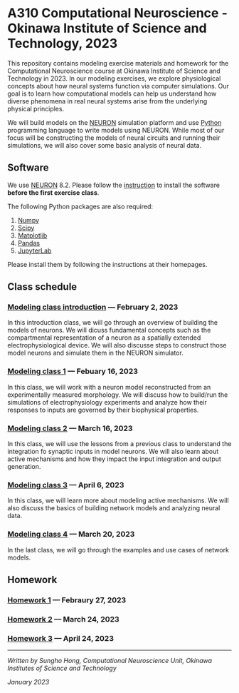 # A310 Computational Neuroscience - Okinawa Institute of Science and Technology, 2023

This repository contains modeling exercise materials and homework for the Computational Neuroscience course at Okinawa Institute of Science and Technology in 2023. In our modeling exercises, we explore physiological concepts about how neural systems function via computer simulations. Our goal is to learn how computational models can help us understand how diverse phenomena in real neural systems arise from the underlying physical principles.

We will build models on the [NEURON](https://www.neuron.yale.edu/neuron/) simulation platform and use [Python](https://www.python.org) programming language to write models using NEURON. While most of our focus will be constructing the models of neural circuits and running their simulations, we will also cover some basic analysis of neural data.

## Software
We use [NEURON](https://www.neuron.yale.edu/neuron/) 8.2. Please follow the [instruction](https://nrn.readthedocs.io/en/latest/install/install_instructions.html) to install the software **before the first exercise class**.

The following Python packages are also required:
1. [Numpy](https://numpy.org)
2. [Scipy](https://scipy.org)
3. [Matplotlib](https://matplotlib.org)
4. [Pandas](https://pandas.pydata.org)
5. [JupyterLab](https://jupyterlab.readthedocs.io/en/stable/)

Please install them by following the instructions at their homepages.

## Class schedule
### [Modeling class introduction](https://github.com/shhong/a310_cns_2023/tree/main/class_intro) — February 2, 2023
In this introduction class, we will go through an overview of building the models of neurons. We will dicuss fundamental concepts such as the compartmental representation of a neuron as a spatially extended electrophysiological device. We will also discusse steps to construct those model neurons and simulate them in the NEURON simulator.

### [Modeling class 1](https://github.com/shhong/a310_cns_2023/tree/main/class_1) — Febuary 16, 2023
In this class, we will work with a neuron model reconstructed from an experimentally measured morphology. We will discuss how to build/run the simulations of electrophysiology experiments and analyze how their responses to inputs are governed by their biophysical properties.

### [Modeling class 2](https://github.com/shhong/a310_cns_2023/tree/main/class_2) — March 16, 2023
In this class, we will use the lessons from a previous class to understand the integration fo synaptic inputs in model neurons. We will also learn about active mechanisms and how they impact the input integration and output generation.

### [Modeling class 3](https://github.com/shhong/a310_cns_2023/tree/main/class_3) — April 6, 2023
In this class, we will learn more about modeling active mechanisms. We will also discuss the basics of building network models and analyzing neural data.

### [Modeling class 4](https://github.com/shhong/a310_cns_2023/tree/main/class_4) — March 20, 2023
In the last class, we will go through the examples and use cases of network models.

## Homework

### [Homework 1](https://github.com/shhong/a310_cns_2023/tree/main/homework_1/homework_1.ipynb) — Febraury 27, 2023

### [Homework 2](https://github.com/shhong/a310_cns_2023/tree/main/homework_2/homework_2.ipynb) — March 24, 2023

### [Homework 3](https://github.com/shhong/a310_cns_2023/tree/main/homework_3/homework_3.ipynb) — April 24, 2023

---
_Written by Sungho Hong, Computational Neuroscience Unit, Okinawa Institutes of Science and Technology_

_January 2023_
